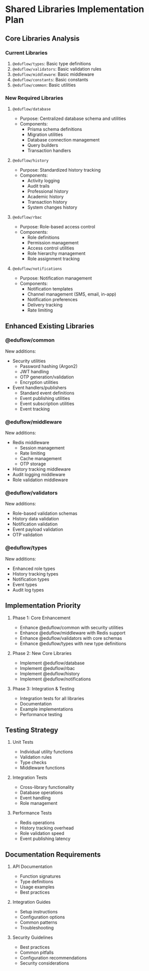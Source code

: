 # Shared Libraries Implementation Plan

## Core Libraries Analysis

### Current Libraries
1. `@eduflow/types`: Basic type definitions
2. `@eduflow/validators`: Basic validation rules
3. `@eduflow/middleware`: Basic middleware
4. `@eduflow/constants`: Basic constants
5. `@eduflow/common`: Basic utilities

### New Required Libraries

1. `@eduflow/database`
   - Purpose: Centralized database schema and utilities
   - Components:
     - Prisma schema definitions
     - Migration utilities
     - Database connection management
     - Query builders
     - Transaction handlers

2. `@eduflow/history`
   - Purpose: Standardized history tracking
   - Components:
     - Activity logging
     - Audit trails
     - Professional history
     - Academic history
     - Transaction history
     - System changes history

3. `@eduflow/rbac`
   - Purpose: Role-based access control
   - Components:
     - Role definitions
     - Permission management
     - Access control utilities
     - Role hierarchy management
     - Role assignment tracking

4. `@eduflow/notifications`
   - Purpose: Notification management
   - Components:
     - Notification templates
     - Channel management (SMS, email, in-app)
     - Notification preferences
     - Delivery tracking
     - Rate limiting

## Enhanced Existing Libraries

### @eduflow/common
New additions:
- Security utilities
  - Password hashing (Argon2)
  - JWT handling
  - OTP generation/validation
  - Encryption utilities
- Event handlers/publishers
  - Standard event definitions
  - Event publishing utilities
  - Event subscription utilities
  - Event tracking

### @eduflow/middleware
New additions:
- Redis middleware
  - Session management
  - Rate limiting
  - Cache management
  - OTP storage
- History tracking middleware
- Audit logging middleware
- Role validation middleware

### @eduflow/validators
New additions:
- Role-based validation schemas
- History data validation
- Notification validation
- Event payload validation
- OTP validation

### @eduflow/types
New additions:
- Enhanced role types
- History tracking types
- Notification types
- Event types
- Audit log types

## Implementation Priority

1. Phase 1: Core Enhancement
   - Enhance @eduflow/common with security utilities
   - Enhance @eduflow/middleware with Redis support
   - Enhance @eduflow/validators with core schemas
   - Enhance @eduflow/types with new type definitions

2. Phase 2: New Core Libraries
   - Implement @eduflow/database
   - Implement @eduflow/rbac
   - Implement @eduflow/history
   - Implement @eduflow/notifications

3. Phase 3: Integration & Testing
   - Integration tests for all libraries
   - Documentation
   - Example implementations
   - Performance testing

## Testing Strategy

1. Unit Tests
   - Individual utility functions
   - Validation rules
   - Type checks
   - Middleware functions

2. Integration Tests
   - Cross-library functionality
   - Database operations
   - Event handling
   - Role management

3. Performance Tests
   - Redis operations
   - History tracking overhead
   - Role validation speed
   - Event publishing latency

## Documentation Requirements

1. API Documentation
   - Function signatures
   - Type definitions
   - Usage examples
   - Best practices

2. Integration Guides
   - Setup instructions
   - Configuration options
   - Common patterns
   - Troubleshooting

3. Security Guidelines
   - Best practices
   - Common pitfalls
   - Configuration recommendations
   - Security considerations 